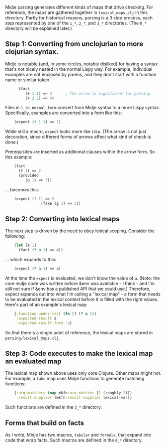 Midje parsing generates different kinds of maps that drive
checking. For reference, the maps are gathered together in
`lexical_maps.clj` in this directory. Partly for historical
reasons, parsing is a 3 step process, each step represented
by one of the `1_*`, `2_*`, and `3_*` directories. (The
`0_*` directory will be explained later.)

## Step 1: Converting from unclojurian to more clojurian syntax.

Midje is notable (and, in some circles, notably disliked)
for having a syntax that's not nicely nested in the normal
Lispy way. For example, individual examples are not enclosed by
parens, and they don't start with a function name or similar
token.

```clojure
      (fact
         (+ 1 1) => 2      ; The arrow is significant for parsing.
         (+ 2 2) => 4)     
```

Files in `1_to_normal_form` convert from Midje syntax to a
more Lispy syntax. Specifically, examples are converted into
a form like this:

```clojure
    (expect (+ 1 1) => 2)
```

While still a macro, `expect` looks more like Lisp.
(The arrow is not just decoration, since different forms of
arrows affect what kind of check is done.)

Prerequisites are inserted as additional clauses within the arrow
form. So this example:

```clojure
    (fact
      (f 1) => 2
      (provided
         (g 1) => 3))
```

... becomes this:

```clojure
    (expect (f 1) => 2
                (fake (g 1) => 3))
```

## Step 2: Converting into lexical maps

The next step is driven by the need to obey lexical
scoping. Consider the following:

```clojure
    (let [a 1]
      (fact (* a 1) => a))
```

... which expands to this:

```clojure
    (expect (* a 1) => a)
```

At the time the `expect` is evaluated, we don't know the
value of `a`. (Note: the core midje code was written before
&env was available - I think - and I'm still not sure if
&env has a published API that we could use.) Therefore,
expect expands out into what I'm calling a "lexical map" - a
form that needs to be evaluated in the lexical context
before it is filled with the right values. Here's 
part of an example's lexical map:

```clojure
    {:function-under-test (fn [] (* a 1))
     :expected-result a
     :expected-result-form 'a}
```

So that there's a single point of reference, the lexical
maps are stored in `parsing/lexical_maps.clj`.

## Step 3: Code executes to make the lexical map an evaluated map

The lexical map shown above uses only core Clojure. Other
maps might not. For example, a `fake` map uses Midje
functions to generate matching functions:

```clojure
    {:arg-matchers (map mkfn:arg-matcher [1 (roughly 2)])
     :result-supplier (mkfn:result-supplier lexical-var)}
```

Such functions are defined in the `3_*` directory.


## Forms that build on facts

As I write, Midje has two macros, `tabular` and `formula`,
that expand into code that wrap facts. Such macros are
defined in the `0_*` directory.

